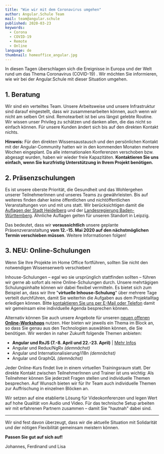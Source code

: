 ```yaml
---
title: "Wie wir mit dem Coronavirus umgehen"
author: Angular.Schule Team
mail: team@angular.schule
published: 2020-03-23
keywords:
  - Corona
  - COVID-19
  - Remote
  - Online
language: de
thumbnail: homeoffice_angular.jpg
---
```


In diesen Tagen überschlagen sich die Ereignisse in Europa und der Welt rund um das Thema Coronavirus (COVID-19) .
Wir möchten Sie informieren, wie wir bei der Angular.Schule mit dieser Situation umgehen.

## 1. Beratung

Wir sind ein verteiltes Team.
Unsere Arbeitsweise und unsere Infrastruktur sind darauf eingestellt, dass wir zusammenarbeiten können, auch wenn wir nicht am selben Ort sind.
Remotearbeit ist bei uns längst gelebte Routine.
Wir wissen unser Privileg zu schätzen und danken allen, die das nicht so einfach können.
Für unsere Kunden ändert sich bis auf den direkten Kontakt nichts.

**Hinweis:**
Für den direkten Wissensaustausch und den persönlichen Kontakt mit der Angular-Community hatten wir in den kommenden Monaten mehrere Wochen eingeplant.
Da alle internationalen Konferenzen verschoben bzw. abgesagt wurden, haben wir wieder freie Kapazitäten.
**Kontaktieren Sie uns einfach, wenn Sie kurzfristig Unterstützung in Ihrem Projekt benötigen.**


## 2. Präsenzschulungen

Es ist unsere oberste Priorität, die Gesundheit und das Wohlergehen unserer TeilnehmerInnen und unseres Teams zu gewährleisten.
Bis auf weiteres finden daher keine öffentlichen und nichtöffentlichen Veranstaltungen von und mit uns statt.
Wir berücksichtigen damit die [Auflagen der Stadt Heidelberg](https://www.heidelberg.de/site/Heidelberg_ROOT/get/params_E-919918168/1451116/2020_03_19_Allgemeinverfuegung_der_Stadt_Heidelberg.pdf) und der [Landesregierung Baden-Württemberg](https://www.baden-wuerttemberg.de/de/service/presse/pressemitteilung/pid/landesregierung-beschliesst-massnahmen-gegen-die-ausbreitung-des-coronavirus/).
Ähnliche Auflagen gelten für unseren Standort in Leipzig.

Das bedeutet, dass wir **voraussichtlich** unsere geplante Präsenzveranstaltung **vom 12.-15. Mai 2020 auf den nächstmöglichen Termin verschieben müssen**. Weitere Informationen folgen!

## 3. NEU: Online-Schulungen

Wenn Sie Ihre Projekte im Home Office fortführen, sollten Sie nicht den notwendigen Wissenserwerb verschieben!

Inhouse-Schulungen – egal wo sie ursprünglich stattfinden sollten – führen wir gerne ab sofort als reine Online-Schulungen durch.
Unsere mehrtägigen Schulungsinhalte können wir dabei flexibel vermitteln.
Es bietet sich zum Beispiel an, dass wir Ihre "**virtuelle Inhouse-Schulung**" über mehrere Tage verteilt durchführen, damit Sie weiterhin die Aufgaben aus dem Projektalltag erledigen können. Bitte [kontaktieren Sie uns per E-Mail oder Telefon](https://angular.schule/angebot) damit wir gemeinsam eine individuelle Agenda besprechen können.

Alternativ können Sie auch unsere Angebote für unseren [neuen offenen **Online-Workshops**](https://angular.schule/schulungen/online) nutzen.
Hier bieten wir jeweils ein Thema im Block an, so dass Sie genau aus den Technologien auswählen können, die Sie benötigen.
Wir werden in naher Zukunft folgende Themen anbieten:
- **Angular und RxJS (7.-8. April und 22.-23. April)** | [Mehr Infos](https://angular.schule/schulungen/online)
- Angular und Redux/NgRx _(demnächst)_
- Angular und Internationalisierung/i18n _(demnächst)_
- Angular und GraphQL _(demnächst)_

Jeder Online-Kurs findet live in einem virtuellen Trainingsraum statt. Der direkte Kontakt zwischen TeilnehmerInnen und Trainer ist uns wichtig:
Als Teilnehmer können Sie jederzeit Fragen stellen und individuelle Themen besprechen.
Auf Wunsch bieten wir für Ihr Team auch individuelle Themen zur Auffrischung in einzelnen Blöcken an.

Wir setzen auf eine etablierte Lösung für Videokonferenzen und legen Wert auf hohe Qualität von Audio und Video. Für das technische Setup arbeiten wir mit erfahrenen Partnern zusammen – damit Sie "hautnah" dabei sind.


---


Wir sind fest davon überzeugt, dass wir die aktuelle Situation mit Solidarität und der nötigen Flexibilität gemeinsam meistern können.

**Passen Sie gut auf sich auf!**

Johannes, Ferdinand und Lisa